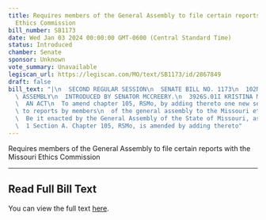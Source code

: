 ```yaml
---
title: Requires members of the General Assembly to file certain reports with the Missouri
  Ethics Commission
bill_number: SB1173
date: Wed Jan 03 2024 00:00:00 GMT-0600 (Central Standard Time)
status: Introduced
chamber: Senate
sponsor: Unknown
vote_summary: Unavailable
legiscan_url: https://legiscan.com/MO/text/SB1173/id/2867849
draft: false
bill_text: "|\n  SECOND REGULAR SESSION\n  SENATE BILL NO. 1173\n  102ND GENERA L\
  \ ASSEMBLY\n  INTRODUCED BY SENATOR MCCREERY.\n  3926S.01I KRISTINA MARTIN, Secretary\n\
  \  AN ACT\n  To amend chapter 105, RSMo, by adding thereto one new section relating\
  \ to reports by members\n  of the general assembly to the Missouri ethics commission.\n\
  \  Be it enacted by the General Assembly of the State of Missouri, as follows:\n\
  \  1 Section A. Chapter 105, RSMo, is amended by adding thereto"
---
```

Requires members of the General Assembly to file certain reports with the Missouri Ethics Commission

---

## Read Full Bill Text

You can view the full text [here](https://legiscan.com/MO/text/SB1173/id/2867849).
